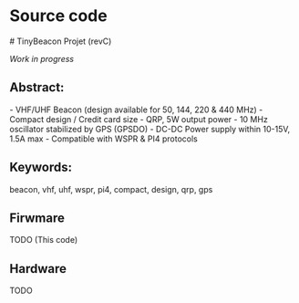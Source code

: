 <h1>Source code</h1>
# TinyBeacon Projet (revC)

*Work in progress*

<h2>Abstract:</h2>
- VHF/UHF Beacon (design available for 50, 144, 220 & 440 MHz)
- Compact design / Credit card size
- QRP, 5W output power
- 10 MHz oscillator stabilized by GPS (GPSDO)
- DC-DC Power supply within 10-15V, 1.5A max
- Compatible with WSPR & PI4 protocols

<h2>Keywords:</h2>
beacon, vhf, uhf, wspr, pi4, compact, design, qrp, gps


<h2>Firwmare</h2>
TODO (This code)

<h2>Hardware</h2>
TODO
